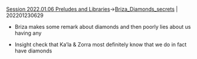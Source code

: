 [Session 2022.01.06 Preludes and Libraries](sessions/notes_matteo_brianedit/Session%202022.01.06%20Preludes%20and%20Libraries.md)->[Briza_Diamonds_secrets](Insights/Briza_Diamonds_secrets.md) | 202201230629

-   Briza makes some remark about diamonds and then poorly lies about us having any
    

-   Insight check that Ka’la & Zorra most definitely know that we do in fact have diamonds